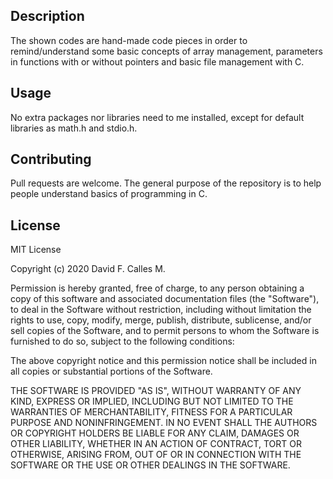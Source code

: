 ## Description

The shown codes are hand-made code pieces in order to remind/understand some basic concepts of array management, parameters in functions with or without pointers and basic file management with C.

## Usage

No extra packages nor libraries need to me installed, except for default libraries as math.h and stdio.h.

## Contributing
Pull requests are welcome. The general purpose of the repository is to help people understand basics of programming in C.

## License
MIT License

Copyright (c) 2020 David F. Calles M.

Permission is hereby granted, free of charge, to any person obtaining a copy
of this software and associated documentation files (the "Software"), to deal
in the Software without restriction, including without limitation the rights
to use, copy, modify, merge, publish, distribute, sublicense, and/or sell
copies of the Software, and to permit persons to whom the Software is
furnished to do so, subject to the following conditions:

The above copyright notice and this permission notice shall be included in all
copies or substantial portions of the Software.

THE SOFTWARE IS PROVIDED "AS IS", WITHOUT WARRANTY OF ANY KIND, EXPRESS OR
IMPLIED, INCLUDING BUT NOT LIMITED TO THE WARRANTIES OF MERCHANTABILITY,
FITNESS FOR A PARTICULAR PURPOSE AND NONINFRINGEMENT. IN NO EVENT SHALL THE
AUTHORS OR COPYRIGHT HOLDERS BE LIABLE FOR ANY CLAIM, DAMAGES OR OTHER
LIABILITY, WHETHER IN AN ACTION OF CONTRACT, TORT OR OTHERWISE, ARISING FROM,
OUT OF OR IN CONNECTION WITH THE SOFTWARE OR THE USE OR OTHER DEALINGS IN THE
SOFTWARE.
